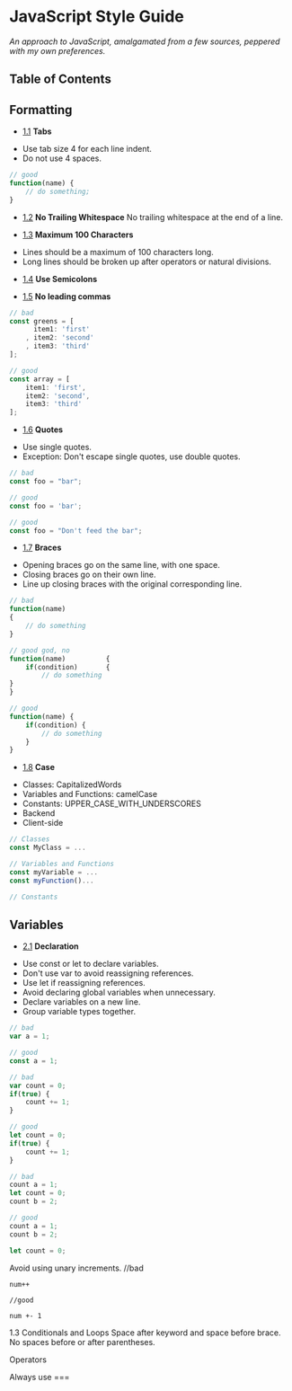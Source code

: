 # JavaScript Style Guide

*An approach to JavaScript, amalgamated from a few sources, peppered with my own preferences.*

## Table of Contents

## Formatting

<a name="formatting-tabs"></a>
- [1.1](#formatting-tabs) **Tabs**
+ Use tab size 4 for each line indent.
+ Do not use 4 spaces.

```javascript
// good
function(name) {
	// do something;
}
```

<a name="formatting-trailing-whitespace"></a>
- [1.2](#formatting-trailing-whitespace) **No Trailing Whitespace**
No trailing whitespace at the end of a line.

<a name="formatting-chars"></a>
- [1.3](#formatting-chars) **Maximum 100 Characters**
+ Lines should be a maximum of 100 characters long.
+ Long lines should be broken up after operators or natural divisions.

<a name="formatting-semicolons"></a>
- [1.4](#formatting-semicolons) **Use Semicolons**

<a name="formatting-leading-commas"></a>
- [1.5](#formatting-leading-commas) **No leading commas**

```javascript
// bad
const greens = [
	  item1: 'first'
	, item2: 'second'
	, item3: 'third'
];

// good
const array = [
	item1: 'first',
	item2: 'second',
	item3: 'third'
];
```

<a name="formatting-quotes"></a>
- [1.6](#formatting-quotes) **Quotes**
+ Use single quotes.
+ Exception: Don't escape single quotes, use double quotes.

```javascript
// bad
const foo = "bar";

// good
const foo = 'bar';

// good
const foo = "Don't feed the bar";
```

<a name="formatting-braces"></a>
- [1.7](#formatting-braces) **Braces**
+ Opening braces go on the same line, with one space.
+ Closing braces go on their own line.
+ Line up closing braces with the original corresponding line.

```javascript
// bad
function(name)
{
	// do something
}

// good god, no
function(name) 			{
	if(condition) 		{
		// do something
}
}

// good
function(name) {
	if(condition) {
		// do something
	}
}
```

<a name="formatting-case"></a>
- [1.8](#formatting-case) **Case**
+ Classes: CapitalizedWords
+ Variables and Functions: camelCase
+ Constants: UPPER_CASE_WITH_UNDERSCORES
+ Backend
+ Client-side

```javascript
// Classes
const MyClass = ...

// Variables and Functions
const myVariable = ...
const myFunction()...

// Constants 
```



## Variables

<a name="variables-declaration"></a>
- [2.1](#variables-declaration) **Declaration**
+ Use const or let to declare variables.
+ Don't use var to avoid reassigning references.
+ Use let if reassigning references.
+ Avoid declaring global variables when unnecessary.
+ Declare variables on a new line.
+ Group variable types together.

```javascript
// bad
var a = 1;

// good
const a = 1;

// bad
var count = 0;
if(true) {
	count += 1;
}

// good
let count = 0;
if(true) {
	count += 1;
}

// bad
count a = 1;
let count = 0;
count b = 2;

// good
count a = 1;
count b = 2;

let count = 0;

```





Avoid using unary increments.
	//bad

	num++

	//good

	num +- 1



1.3 Conditionals and Loops
Space after keyword and space before brace.
No spaces before or after parentheses.

Operators

Always use ===


